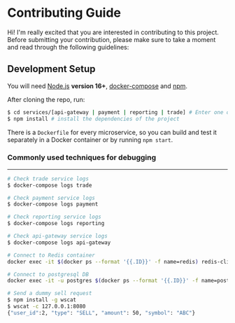# Contributing Guide

Hi! I'm really excited that you are interested in contributing to this project. Before submitting your contribution, please make sure to take a moment and read through the following guidelines:

## Development Setup

You will need [Node.js](https://nodejs.org) **version 16+**, [docker-compose](https://docs.docker.com/compose/) and [npm](https://www.npmjs.com/).

After cloning the repo, run:

```bash
$ cd services/[api-gateway | payment | reporting | trade] # Enter one of the microservice folders that you would like to work with
$ npm install # install the dependencies of the project
```

There is a `Dockerfile` for every microservice, so you can build and test it separately in a Docker container or by running `npm start`.

### Commonly used techniques for debugging

---------------------
```bash
# Check trade service logs
$ docker-compose logs trade

# Check payment service logs
$ docker-compose logs payment

# Check reporting service logs
$ docker-compose logs reporting

# Check api-gateway service logs
$ docker-compose logs api-gateway

# Connect to Redis container
docker exec -it $(docker ps --format '{{.ID}}' -f name=redis) redis-cli

# Connect to postgresql DB
docker exec -it -u postgres $(docker ps --format '{{.ID}}' -f name=postgres) psql

# Send a dummy sell request
$ npm install -g wscat
$ wscat -c 127.0.0.1:8080
{"user_id":2, "type": "SELL", "amount": 50, "symbol": "ABC"}
```


